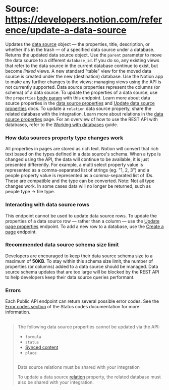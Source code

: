 # Source: https://developers.notion.com/reference/update-a-data-source

Updates the [data source](/reference/data-source) object — the properties, title, description, or whether it's in the trash — of a specified data source under a database.
Returns the updated data source object.
Use the `parent` parameter to move the data source to a different `database_id`. If you do so, any existing views that refer to the data source in the current database continue to exist, but become *linked* views. A new standard "table" view for the moved data source is created under the new (destination) database. Use the Notion app to make any further changes to the views; managing views using the API is not currently supported.
Data source properties represent the columns (or schema) of a data source. To update the properties of a data source, use the `properties` [body param](/reference/update-data-source-properties) with this endpoint. Learn more about data source properties in the [data source properties](/reference/property-object) and [Update data source properties](/reference/update-data-source-properties) docs.
To update a `relation` data source property, share the related database with the integration. Learn more about relations in the [data source properties](/reference/property-object#relation) page.
For an overview of how to use the REST API with databases, refer to the [Working with databases](/docs/working-with-databases) guide.
### How data sources property type changes work
All properties in pages are stored as rich text. Notion will convert that rich text based on the types defined in a data source's schema. When a type is changed using the API, the data will continue to be available, it is just presented differently.
For example, a multi select property value is represented as a comma-separated list of strings (eg. "1, 2, 3") and a people property value is represented as a comma-separated list of IDs. These are compatible and the type can be converted.
Note: Not all type changes work. In some cases data will no longer be returned, such as people type → file type.
### Interacting with data source rows
This endpoint cannot be used to update data source rows.
To update the properties of a data source row — rather than a column — use the [Update page properties](/reference/patch-page) endpoint. To add a new row to a database, use the [Create a page](/reference/post-page) endpoint.
### Recommended data source schema size limit
Developers are encouraged to keep their data source schema size to a maximum of **50KB**. To stay within this schema size limit, the number of properties (or columns) added to a data source should be managed.
Data source schema updates that are too large will be blocked by the REST API to help developers keep their data source queries performant.
### Errors
Each Public API endpoint can return several possible error codes. See the [Error codes section](/reference/status-codes#error-codes) of the Status codes documentation for more information.
> ##
>
> The following data source properties cannot be updated via the API:
>
> - `formula`
> - `status`
> - [Synced content](https://www.notion.so/help/guides/synced-databases-bridge-different-tools)
> - `place`
> ##
>
> Data source relations must be shared with your integration
>
> To update a data source [relation](https://www.notion.so/help/relations-and-rollups#what-is-a-database-relation) property, the related database must also be shared with your integration.